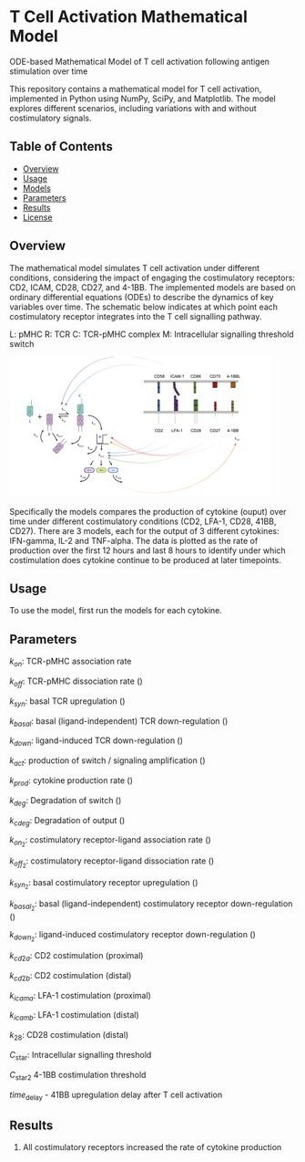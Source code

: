 # T Cell Activation Mathematical Model
ODE-based Mathematical Model of T cell activation following antigen stimulation over time

This repository contains a mathematical model for T cell activation, implemented in Python using NumPy, SciPy, and Matplotlib. The model explores different scenarios, including variations with and without costimulatory signals.

## Table of Contents

- [Overview](#overview)
- [Usage](#usage)
- [Models](#models)
- [Parameters](#parameters)
- [Results](#results)
- [License](#license)

## Overview

The mathematical model simulates T cell activation under different conditions, considering the impact of engaging the costimulatory receptors: CD2, ICAM, CD28, CD27, and 4-1BB. The implemented models are based on ordinary differential equations (ODEs) to describe the dynamics of key variables over time. The schematic below indicates at which point each costimulatory receptor integrates into the T cell signalling pathway.

L: pMHC
R: TCR
C: TCR-pMHC complex
M: Intracellular signalling threshold switch

![Figure Description](model_fig.png)

Specifically the models compares the production of cytokine (ouput) over time under different costimulatory conditions (CD2, LFA-1, CD28, 41BB, CD27). There are 3 models, each for the output of 3 different cytokines: IFN-gamma, IL-2 and TNF-alpha. The data is plotted as the rate of production over the first 12 hours and last 8 hours to identify under which costimulation does cytokine continue to be produced at later timepoints. 

## Usage

To use the model, first run the models for each cytokine.

## Parameters

$k_{on}$: TCR-pMHC association rate

$k_{off}$: TCR-pMHC dissociation rate ()

$k_{syn}$: basal TCR upregulation ()

$k_{basal}$: basal (ligand-independent) TCR down-regulation ()

$k_{down}$: ligand-induced TCR down-regulation ()

$k_{act}$: production of switch / signaling amplification ()

$k_{prod}$: cytokine production rate ()

$k_{deg}$: Degradation of switch ()

$k_{cdeg}$: Degradation of output ()

$k_{on_2}$: costimulatory receptor-ligand association rate ()

$k_{off_2}$: costimulatory receptor-ligand dissociation rate ()

$k_{syn_2}$: basal costimulatory receptor upregulation ()

$k_{basal_2}$: basal (ligand-independent) costimulatory receptor down-regulation ()

$k_{down_2}$: ligand-induced costimulatory receptor down-regulation ()

$k_{cd2a}$: CD2 costimulation (proximal)

$k_{cd2b}$: CD2 costimulation (distal)

$k_{icama}$: LFA-1 costimulation (proximal)

$k_{icamb}$: LFA-1 costimulation (distal)

$k_{28}$: CD28 costimulation (distal)

$C_{\text{star}}$: Intracellular signalling threshold

$C_{\text{star2}}$ 4-1BB costimulation threshold

$time_{\text{delay}}$ - 41BB upregulation delay after T cell activation

## Results

1. All costimulatory receptors increased the rate of cytokine production




